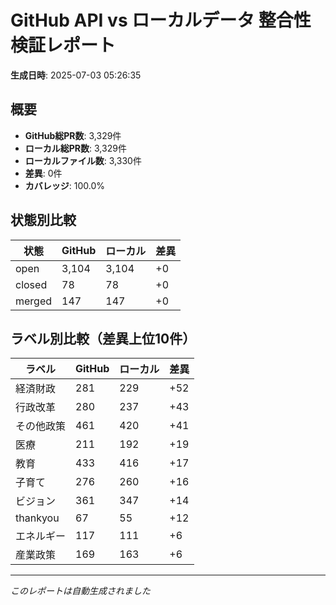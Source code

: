 # GitHub API vs ローカルデータ 整合性検証レポート

**生成日時**: 2025-07-03 05:26:35

## 概要

- **GitHub総PR数**: 3,329件
- **ローカル総PR数**: 3,329件
- **ローカルファイル数**: 3,330件
- **差異**: 0件
- **カバレッジ**: 100.0%

## 状態別比較

| 状態 | GitHub | ローカル | 差異 |
|------|--------|----------|------|
| open | 3,104 | 3,104 | +0 |
| closed | 78 | 78 | +0 |
| merged | 147 | 147 | +0 |

## ラベル別比較（差異上位10件）

| ラベル | GitHub | ローカル | 差異 |
|--------|--------|----------|------|
| 経済財政 | 281 | 229 | +52 |
| 行政改革 | 280 | 237 | +43 |
| その他政策 | 461 | 420 | +41 |
| 医療 | 211 | 192 | +19 |
| 教育 | 433 | 416 | +17 |
| 子育て | 276 | 260 | +16 |
| ビジョン | 361 | 347 | +14 |
| thankyou | 67 | 55 | +12 |
| エネルギー | 117 | 111 | +6 |
| 産業政策 | 169 | 163 | +6 |

---
*このレポートは自動生成されました*